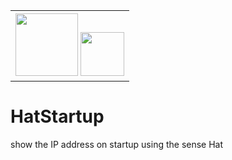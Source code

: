 <table style="width:100%">
<tr align="center">
    <th align="center">
        <img src="https://www.gadgetdaily.xyz/wp-content/uploads/2012/10/Pixelated-RasPi.png" width="100"/>
        <img src="https://upload.wikimedia.org/wikipedia/commons/thumb/c/c3/Python-logo-notext.svg/1024px-Python-logo-notext.svg.png" width="70"/>
        <br>
    </th>
</tr>
</table>

# HatStartup

show the IP address on startup using the sense Hat
